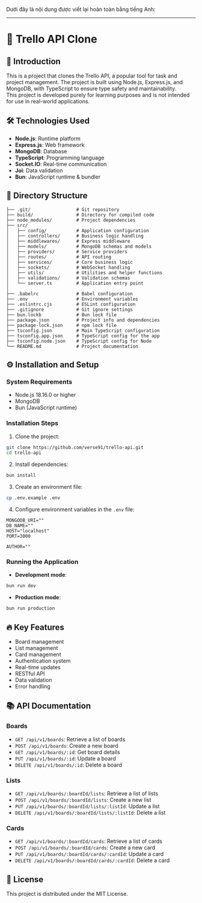 Dưới đây là nội dung được viết lại hoàn toàn bằng tiếng Anh:

---

# 🚀 Trello API Clone

## 📝 Introduction

This is a project that clones the Trello API, a popular tool for task and project management. The project is built using Node.js, Express.js, and MongoDB, with TypeScript to ensure type safety and maintainability.  
This project is developed purely for learning purposes and is not intended for use in real-world applications.

## 🛠️ Technologies Used

- **Node.js**: Runtime platform
- **Express.js**: Web framework
- **MongoDB**: Database
- **TypeScript**: Programming language
- **Socket.IO**: Real-time communication
- **Joi**: Data validation
- **Bun**: JavaScript runtime & bundler

## 📁 Directory Structure

```
├── .git/                 # Git repository
├── build/                # Directory for compiled code
├── node_modules/         # Project dependencies
├── src/
│   ├── config/           # Application configuration
│   ├── controllers/      # Business logic handling
│   ├── middlewares/      # Express middleware
│   ├── models/           # MongoDB schemas and models
│   ├── providers/        # Service providers
│   ├── routes/           # API routing
│   ├── services/         # Core business logic
│   ├── sockets/          # WebSocket handling
│   ├── utils/            # Utilities and helper functions
│   ├── validations/      # Validation schemas
│   └── server.ts         # Application entry point
│
├── .babelrc              # Babel configuration
├── .env                  # Environment variables
├── .eslintrc.cjs         # ESLint configuration
├── .gitignore            # Git ignore settings
├── bun.lockb             # Bun lock file
├── package.json          # Project info and dependencies
├── package-lock.json     # npm lock file
├── tsconfig.json         # Main TypeScript configuration
├── tsconfig.app.json     # TypeScript config for the app
├── tsconfig.node.json    # TypeScript config for Node
└── README.md             # Project documentation
```

## ⚙️ Installation and Setup

### System Requirements

- Node.js 18.16.0 or higher
- MongoDB
- Bun (JavaScript runtime)

### Installation Steps

1. Clone the project:

```bash
git clone https://github.com/verse91/trello-api.git
cd trello-api
```

2. Install dependencies:

```bash
bun install
```

3. Create an environment file:

```bash
cp .env.example .env
```

4. Configure environment variables in the `.env` file:

```env
MONGODB_URI=""
DB_NAME=""
HOST="localhost"
PORT=3000

AUTHOR=""
```

### Running the Application

- **Development mode**:

```bash
bun run dev
```

- **Production mode**:

```bash
bun run production
```

## 🔥 Key Features

- Board management
- List management
- Card management
- Authentication system
- Real-time updates
- RESTful API
- Data validation
- Error handling

## 📚 API Documentation

### Boards

- `GET /api/v1/boards`: Retrieve a list of boards
- `POST /api/v1/boards`: Create a new board
- `GET /api/v1/boards/:id`: Get board details
- `PUT /api/v1/boards/:id`: Update a board
- `DELETE /api/v1/boards/:id`: Delete a board

### Lists

- `GET /api/v1/boards/:boardId/lists`: Retrieve a list of lists
- `POST /api/v1/boards/:boardId/lists`: Create a new list
- `PUT /api/v1/boards/:boardId/lists/:listId`: Update a list
- `DELETE /api/v1/boards/:boardId/lists/:listId`: Delete a list

### Cards

- `GET /api/v1/boards/:boardId/cards`: Retrieve a list of cards
- `POST /api/v1/boards/:boardId/cards`: Create a new card
- `PUT /api/v1/boards/:boardId/cards/:cardId`: Update a card
- `DELETE /api/v1/boards/:boardId/cards/:cardId`: Delete a card

## 📄 License

This project is distributed under the MIT License.
